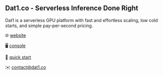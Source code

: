 ## Dat1.co - Serverless Inference Done Right

Dat1 is a serverless GPU platform with fast and effortless scaling, low cold starts, and simple pay-per-second pricing.

🌐 [website](https://dat1.co)

🖥️ [console](https://console.dat1.co)

🚀 [quick start](https://docs.dat1.co/start/)

✉️ contact@dat1.co
